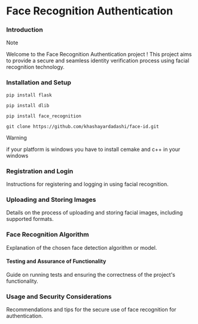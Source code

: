 # Face Recognition Authentication
### Introduction
> [!NOTE]
> Welcome to the Face Recognition Authentication project ! This project aims to provide a secure and seamless identity verification process using facial recognition technology.
### Installation and Setup
```
pip install flask
```
```
pip install dlib
```
```
pip install face_recognition
```
```
git clone https://github.com/khashayardadashi/face-id.git
```
> [!WARNING]
> if your platform is windows you have to install cemake and c++ in your windows

### Registration and Login
Instructions for registering and logging in using facial recognition.

### Uploading and Storing Images
Details on the process of uploading and storing facial images, including supported formats.

### Face Recognition Algorithm
Explanation of the chosen face detection algorithm or model.


#### Testing and Assurance of Functionality
Guide on running tests and ensuring the correctness of the project's functionality.

### Usage and Security Considerations
Recommendations and tips for the secure use of face recognition for authentication.
